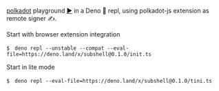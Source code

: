 [polkadot](https://deno.land/x/polkadot) playground [▶️](https://subshell.xyz)
in a Deno 🦕 repl, using polkadot-js extension as remote signer ✍️.

Start with browser extension integration

```
$　deno repl --unstable --compat --eval-file=https://deno.land/x/subshell@0.1.0/init.ts
```

Start in lite mode

```
$　deno repl --eval-file=https://deno.land/x/subshell@0.1.0/tini.ts
```
